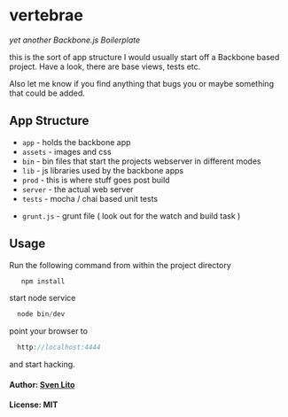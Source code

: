 # vertebrae #

_yet another Backbone.js Boilerplate_

this is the sort of app structure I would usually start off a Backbone
based project. Have a look, there are base views, tests etc.

Also let me know if you find anything that bugs you or maybe something
that could be added.

## App Structure ##

* `app` - holds the backbone app
* `assets` - images and css
* `bin` - bin files that start the projects webserver in different modes
* `lib` - js libraries used by the backbone apps
* `prod` - this is where stuff goes post build
* `server` - the actual web server
* `tests` - mocha / chai based unit tests

+ `grunt.js`  - grunt file ( look out for the watch and build task )

## Usage ##

Run the following command from within the project directory

```js
   npm install
```

start node service

```js
  node bin/dev
```

point your browser to

```js
  http://localhost:4444
```

and start hacking.


#### Author: [Sven Lito](http://svenlito.com)
#### License: MIT
